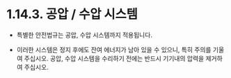 ﻿# 1.14.3. 공압 / 수압 시스템

* 특별한 안전법규는 공압, 수압 시스템까지 적용됩니다.

* 이러한 시스템은 정지 후에도 잔여 에너지가 남아 있을 수 있으니, 특히 주의를 기울여 주십시오. 공압, 수압 시스템을 수리하기 전에는 반드시 기기내의 압력을 제거하여 주십시오.
